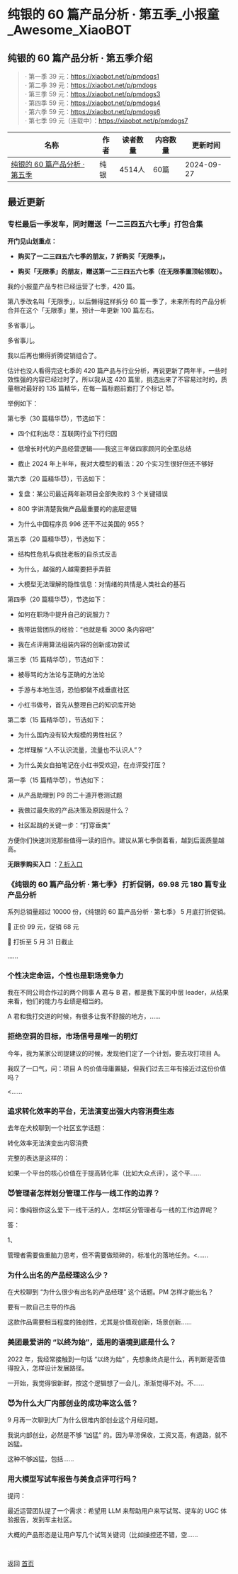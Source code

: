 # 纯银的 60 篇产品分析 · 第五季_小报童_Awesome_XiaoBOT

## 纯银的 60 篇产品分析 · 第五季介绍
> · 第一季 39 元：https://xiaobot.net/p/pmdogs1    
· 第二季 39 元：https://xiaobot.net/p/pmdogs    
· 第三季 59 元：https://xiaobot.net/p/pmdogs3    
· 第四季 59 元：https://xiaobot.net/p/pmdogs4    
· 第六季 59 元：https://xiaobot.net/p/pmdogs6    
· 第七季 99 元（连载中）：https://xiaobot.net/p/pmdogs7  
  


|名称|作者|读者数量|内容数量|更新时间|
|---|---|---|---|---|
|[纯银的 60 篇产品分析 · 第五季](https://xiaobot.net/p/pmdogs5?refer=0b133df9-27dc-423b-8101-639049001c13)|纯银|4514人|60篇|2024-09-27|

## 最近更新
### 专栏最后一季发车，同时赠送「一二三四五六七季」打包合集

**开门见山划重点：**

  * **购买了一二三四五六七季的朋友，7 折购买「无限季」。**

  * **购买「无限季」的朋友，赠送第一二三四五六七季（在无限季置顶帖领取）。**

我的小报童产品专栏已经运营了七季，420 篇。

第八季改名叫「无限季」，以后懒得这样拆分 60 篇一季了，未来所有的产品分析合并在这个「无限季」里，预计一年更新 100 篇左右。

多省事儿。

多省事儿。

我以后再也懒得折腾促销组合了。

估计也没人看得完这七季的 420 篇产品与行业分析，再说更新了两年半，一些时效性强的内容已经过时了。所以我从这 420
篇里，挑选出来了不容易过时的，质量相对最好的 135 篇精华，在每一篇标题前面打了个标记 😈。

举例如下：

第七季（30 篇精华😈），节选如下：

  * 四个红利出尽：互联网行业下行归因

  * 低增长时代的产品经营逻辑——我这三年做四家顾问的全面总结

  * 截止 2024 年上半年，我对大模型的看法：20 个实习生很好但还不够好

第六季（20 篇精华😈），节选如下：

  * 复盘：某公司最近两年新项目全部失败的 3 个关键错误

  * 800 字讲清楚我做产品最重要的的底层逻辑

  * 为什么中国程序员 996 还干不过美国的 955？

第五季（20 篇精华😈），节选如下：

  * 结构性危机与疯批老板的自杀式反击

  * 为什么，越强的人越需要把手弄脏

  * 大模型无法理解的隐性信息：对情绪的共情是人类社会的基石

第四季（20 篇精华😈），节选如下：

  * 如何在职场中提升自己的说服力？

  * 我带运营团队的经验：“也就是看 3000 条内容吧”

  * 我在点评用算法组装内容的创新成功尝试

第三季（15 篇精华😈），节选如下：

  * 被辱骂的方法论与正确的方法论

  * 手游与本地生活，恐怕都做不成垂直社区

  * 小红书做号，首先从整理自己的知识库开始

第二季（15 篇精华😈），节选如下：

  * 为什么国内没有较大规模的男性社区？

  * 怎样理解 “人不认识流量，流量也不认识人”？

  * 为什么美女自拍笔记在小红书受欢迎，在点评受打压？

第一季（15 篇精华😈），节选如下：

  * 从产品助理到 P9 的二十道开卷测试题

  * 我做过最失败的产品决策及原因是什么？

  * 社区起跳的关键一步：“打穿垂类”

方便你们快速浏览那些值得一读的旧作。建议从第七季倒着看，越到后面质量越高。

**无限季购买入口** ：[7
折入口](https://xiaobot.net/coupon/430989c4-4740-48d0-af36-3dde0e7b0be4)

### 《纯银的 60 篇产品分析 · 第七季》 打折促销，69.98 元 180 篇专业产品分析

系列总销量超过 10000 份，《纯银的 60 篇产品分析 · 第七季》 5 月底打折促销。

🎉 正价 99 元，促销 68 元

🎉 打折至 5 月 31 日截止

......

### 个性决定命运，个性也是职场竞争力

我在不同公司合作过的两个同事 A 君与 B 君，都是我下属的中层 leader，从结果来看，他们的能力与业绩是相当的。

A 君和我打交道的时候，有很多让我不舒服的地方，......

### 拒绝空洞的目标，市场信号是唯一的明灯

今年，我为某家公司提建议的时候，发现他们定了一个计划，要去攻打项目 A。

我叹了一口气，问：项目 A 的价值毋庸置疑，但我们过去三年有接近过这份价值吗？

<......

### 追求转化效率的平台，无法演变出强大内容消费生态

去年在犬校聊到一个社区玄学话题：

转化效率无法演变出内容消费

完整的表达是这样的：

如果一个平台的核心价值在于提高转化率（比如大众点评），这个平......

### 😈管理者怎样划分管理工作与一线工作的边界？

问：像纯银你这么爱下一线干活的人，怎样区分管理者与一线的工作边界呢？

答：

1、

管理者需要做重脑力思考，但不需要做琐碎的，标准化的落地任务。<......

### 为什么出名的产品经理这么少？

在犬校聊到 “为什么很少有出名的产品经理” 这个话题。PM 怎样才能出名？

要有一款自己主导的作品

这款作品需要相当程度的独创性，尤其是价值观创新，场景创新......

### 美团最爱讲的 “以终为始”，适用的语境到底是什么？

2022 年，我经常接触到一句话 “以终为始” ，先想象终点是什么，再判断是否值得投入，怎样设计发展路径。

一开始，我觉得很新鲜，按这个逻辑想了一会儿，渐渐觉得不对。不......

### 😈为什么大厂内部创业的成功率这么低？

9 月再一次聊到大厂为什么很难内部创业这个月经问题。

我说内部创业，必然是不够 “凶猛” 的。因为旱涝保收，工资又高，有退路，就不凶猛。

这种不够凶猛，包括......

### 用大模型写试车报告与美食点评可行吗？

提问：

最近运营团队提了一个需求：希望用 LLM 来帮助用户来写试驾、提车的 UGC 体验报告，发到车主社区。

大概的产品形态是让用户写几个试驾关键词（比如操控还不错，空......


<a href="https://github.com/Reno9527/awesome-xiaobot" style="color: white; text-decoration: none;">awesome-xiaobot</a>

返回 [首页](../README.md)
